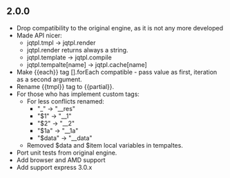 ## 2.0.0
- Drop compatibility to the original engine, as it is not any more developed
- Made API nicer:
  - jqtpl.tmpl -> jqtpl.render
  - jqtpl.render returns always a string.
  - jqtpl.template -> jqtpl.compile
  - jqtpl.tempalte[name] -> jqtpl.cache[name]
- Make {{each}} tag [].forEach compatible - pass value as first, iteration as a second argument.
- Rename {{tmpl}} tag to {{partial}}.
- For those who has implement custom tags:
    - For less conflicts renamed:
        - "_" -> "__res"
        - "$1" -> "__1"
        - "$2" -> "__2"
        - "$1a" -> "__1a"
        - "$data" -> "__data"
    - Removed $data and $item local variables in tempaltes.
- Port unit tests from original engine.
- Add browser and AMD support
- Add support express 3.0.x
